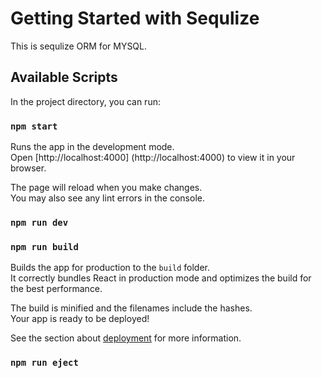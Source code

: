 # Getting Started with Sequlize

This is sequlize ORM for MYSQL.

## Available Scripts

In the project directory, you can run:

### `npm start`

Runs the app in the development mode.\
Open [http://localhost:4000]  (http://localhost:4000) to view it in your browser.

The page will reload when you make changes.\
You may also see any lint errors in the console.

### `npm run dev`

### `npm run build`

Builds the app for production to the `build` folder.\
It correctly bundles React in production mode and optimizes the build for the best performance.

The build is minified and the filenames include the hashes.\
Your app is ready to be deployed!

See the section about [deployment]() for more information.

### `npm run eject`




